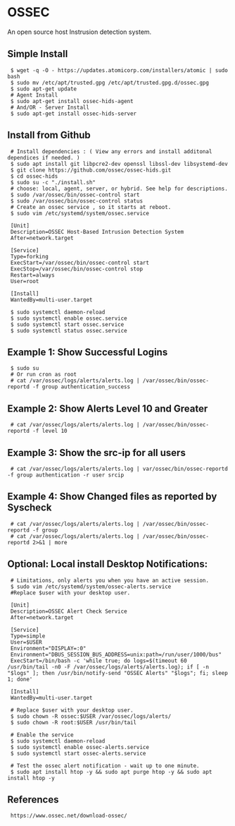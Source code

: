 OSSEC
=====

An open source host Instrusion detection system.

Simple Install
-------

     $ wget -q -O - https://updates.atomicorp.com/installers/atomic | sudo bash 
     $ sudo mv /etc/apt/trusted.gpg /etc/apt/trusted.gpg.d/ossec.gpg
     $ sudo apt-get update 
     # Agent Install
     $ sudo apt-get install ossec-hids-agent
     # And/OR - Server Install
     $ sudo apt-get install ossec-hids-server 

Install from Github
-------------------

     # Install dependencies : ( View any errors and install additonal dependices if needed. )
     $ sudo apt install git libpcre2-dev openssl libssl-dev libsystemd-dev
     $ git clone https://github.com/ossec/ossec-hids.git
     $ cd ossec-hids
     $ sudo su -c "./install.sh"
     # choose: local, agent, server, or hybrid. See help for descriptions. 
     $ sudo /var/ossec/bin/ossec-control start
     $ sudo /var/ossec/bin/ossec-control status
     # Create an ossec service , so it starts at reboot.
     $ sudo vim /etc/systemd/system/ossec.service

     [Unit]
     Description=OSSEC Host-Based Intrusion Detection System
     After=network.target

     [Service]
     Type=forking
     ExecStart=/var/ossec/bin/ossec-control start
     ExecStop=/var/ossec/bin/ossec-control stop
     Restart=always
     User=root

     [Install]
     WantedBy=multi-user.target

     $ sudo systemctl daemon-reload
     $ sudo systemctl enable ossec.service
     $ sudo systemctl start ossec.service
     $ sudo systemctl status ossec.service

Example 1: Show Successful Logins
---------------------------------

     $ sudo su 
     # Or run cron as root
     # cat /var/ossec/logs/alerts/alerts.log | /var/ossec/bin/ossec-reportd -f group authentication_success 

Example 2: Show Alerts Level 10 and Greater
-------------------------------------------

     # cat /var/ossec/logs/alerts/alerts.log | /var/ossec/bin/ossec-reportd -f level 10 

Example 3: Show the src-ip for all users
---------------------------------------

     # cat /var/ossec/logs/alerts/alerts.log | var/ossec/bin/ossec-reportd -f group authentication -r user srcip

Example 4: Show Changed files as reported by Syscheck
------------------------------------------------------

     # cat /var/ossec/logs/alerts/alerts.log | /var/ossec/bin/ossec-reportd -f group
     # cat /var/ossec/logs/alerts/alerts.log | /var/ossec/bin/ossec-reportd 2>&1 | more

Optional: Local install Desktop Notifications:
-----------------------------------------------

     # Limitations, only alerts you when you have an active session. 
     $ sudo vim /etc/systemd/system/ossec-alerts.service
     #Replace $user with your desktop user. 

     [Unit]
     Description=OSSEC Alert Check Service
     After=network.target

     [Service]
     Type=simple
     User=$USER
     Environment="DISPLAY=:0"
     Environment="DBUS_SESSION_BUS_ADDRESS=unix:path=/run/user/1000/bus"
     ExecStart=/bin/bash -c 'while true; do logs=$(timeout 60 /usr/bin/tail -n0 -F /var/ossec/logs/alerts/alerts.log); if [ -n "$logs" ]; then /usr/bin/notify-send "OSSEC Alerts" "$logs"; fi; sleep 1; done'

     [Install]
     WantedBy=multi-user.target

     # Replace $user with your desktop user. 
     $ sudo chown -R ossec:$USER /var/ossec/logs/alerts/
     $ sudo chown -R root:$USER /usr/bin/tail

     # Enable the service
     $ sudo systemctl daemon-reload
     $ sudo systemctl enable ossec-alerts.service
     $ sudo systemctl start ossec-alerts.service

     # Test the ossec alert notification - wait up to one minute. 
     $ sudo apt install htop -y && sudo apt purge htop -y && sudo apt install htop -y


References
----------

     https://www.ossec.net/download-ossec/